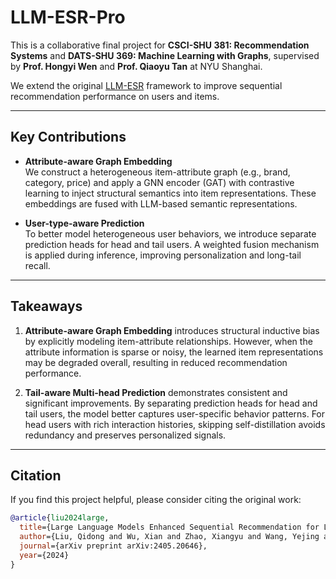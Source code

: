 # LLM-ESR-Pro

This is a collaborative final project for **CSCI-SHU 381: Recommendation Systems** and **DATS-SHU 369: Machine Learning with Graphs**, supervised by **Prof. Hongyi Wen** and **Prof. Qiaoyu Tan** at NYU Shanghai.

We extend the original [LLM-ESR](https://github.com/liuqidong07/LLM-ESR) framework to improve sequential recommendation performance on users and items.

---

## Key Contributions

- **Attribute-aware Graph Embedding**  
  We construct a heterogeneous item-attribute graph (e.g., brand, category, price) and apply a GNN encoder (GAT) with contrastive learning to inject structural semantics into item representations. These embeddings are fused with LLM-based semantic representations.

- **User-type-aware Prediction**  
  To better model heterogeneous user behaviors, we introduce separate prediction heads for head and tail users. A weighted fusion mechanism is applied during inference, improving personalization and long-tail recall.

---

## Takeaways

1. **Attribute-aware Graph Embedding** introduces structural inductive bias by explicitly modeling item-attribute relationships. However, when the attribute information is sparse or noisy, the learned item representations may be degraded overall, resulting in reduced recommendation performance.

2. **Tail-aware Multi-head Prediction** demonstrates consistent and significant improvements. By separating prediction heads for head and tail users, the model better captures user-specific behavior patterns. For head users with rich interaction histories, skipping self-distillation avoids redundancy and preserves personalized signals.

---

## Citation

If you find this project helpful, please consider citing the original work:

```bibtex
@article{liu2024large,
  title={Large Language Models Enhanced Sequential Recommendation for Long-tail User and Item},
  author={Liu, Qidong and Wu, Xian and Zhao, Xiangyu and Wang, Yejing and Zhang, Zijian and Tian, Feng and Zheng, Yefeng},
  journal={arXiv preprint arXiv:2405.20646},
  year={2024}
}
